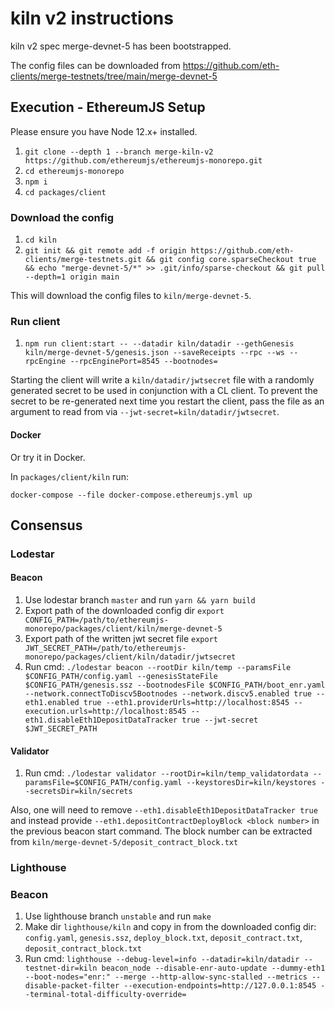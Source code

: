 # kiln v2 instructions

kiln v2 spec merge-devnet-5 has been bootstrapped.

The config files can be downloaded from https://github.com/eth-clients/merge-testnets/tree/main/merge-devnet-5

## Execution - EthereumJS Setup

Please ensure you have Node 12.x+ installed.

1. `git clone --depth 1 --branch merge-kiln-v2 https://github.com/ethereumjs/ethereumjs-monorepo.git`
1. `cd ethereumjs-monorepo`
1. `npm i`
1. `cd packages/client`

### Download the config

1. `cd kiln`
2. `git init && git remote add -f origin https://github.com/eth-clients/merge-testnets.git && git config core.sparseCheckout true && echo "merge-devnet-5/*" >> .git/info/sparse-checkout && git pull --depth=1 origin main`

This will download the config files to `kiln/merge-devnet-5`.

### Run client

1. `npm run client:start -- --datadir kiln/datadir --gethGenesis kiln/merge-devnet-5/genesis.json --saveReceipts --rpc --ws --rpcEngine --rpcEnginePort=8545 --bootnodes=`

Starting the client will write a `kiln/datadir/jwtsecret` file with a randomly generated secret to be used in conjunction with a CL client. To prevent the secret to be re-generated next time you restart the client, pass the file as an argument to read from via `--jwt-secret=kiln/datadir/jwtsecret`.

#### Docker

Or try it in Docker.

In `packages/client/kiln` run:

`docker-compose --file docker-compose.ethereumjs.yml up`

## Consensus

### Lodestar

#### Beacon

1. Use lodestar branch `master` and run `yarn && yarn build`
2. Export path of the downloaded config dir `export CONFIG_PATH=/path/to/ethereumjs-monorepo/packages/client/kiln/merge-devnet-5`
3. Export path of the written jwt secret file `export JWT_SECRET_PATH=/path/to/ethereumjs-monorepo/packages/client/kiln/datadir/jwtsecret`
4. Run cmd: `./lodestar beacon --rootDir kiln/temp --paramsFile $CONFIG_PATH/config.yaml --genesisStateFile $CONFIG_PATH/genesis.ssz --bootnodesFile $CONFIG_PATH/boot_enr.yaml --network.connectToDiscv5Bootnodes --network.discv5.enabled true --eth1.enabled true --eth1.providerUrls=http://localhost:8545 --execution.urls=http://localhost:8545 --eth1.disableEth1DepositDataTracker true --jwt-secret $JWT_SECRET_PATH`

#### Validator

1. Run cmd: `./lodestar validator --rootDir=kiln/temp_validatordata --paramsFile=$CONFIG_PATH/config.yaml --keystoresDir=kiln/keystores --secretsDir=kiln/secrets`

Also, one will need to remove `--eth1.disableEth1DepositDataTracker true` and instead provide `--eth1.depositContractDeployBlock <block number>` in the previous beacon start command. The block number can be extracted from `kiln/merge-devnet-5/deposit_contract_block.txt`

### Lighthouse

### Beacon

1. Use lighthouse branch `unstable` and run `make`
1. Make dir `lighthouse/kiln` and copy in from the downloaded config dir: `config.yaml`, `genesis.ssz`, `deploy_block.txt`, `deposit_contract.txt`, `deposit_contract_block.txt`
1. Run cmd: `lighthouse --debug-level=info --datadir=kiln/datadir --testnet-dir=kiln beacon_node --disable-enr-auto-update --dummy-eth1 --boot-nodes="enr:" --merge --http-allow-sync-stalled --metrics --disable-packet-filter --execution-endpoints=http://127.0.0.1:8545 --terminal-total-difficulty-override=`
